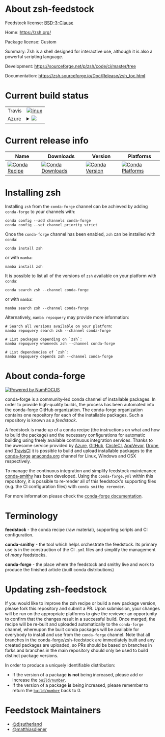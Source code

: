 About zsh-feedstock
===================

Feedstock license: [BSD-3-Clause](https://github.com/conda-forge/zsh-feedstock/blob/main/LICENSE.txt)

Home: https://zsh.org/

Package license: Custom

Summary: Zsh is a shell designed for interactive use, although it is also a powerful scripting language.

Development: https://sourceforge.net/p/zsh/code/ci/master/tree

Documentation: https://zsh.sourceforge.io/Doc/Release/zsh_toc.html

Current build status
====================


<table><tr>
    <td>Travis</td>
    <td>
      <a href="https://app.travis-ci.com/conda-forge/zsh-feedstock">
        <img alt="linux" src="https://img.shields.io/travis/com/conda-forge/zsh-feedstock/main.svg?label=Linux">
      </a>
    </td>
  </tr>
    
  <tr>
    <td>Azure</td>
    <td>
      <details>
        <summary>
          <a href="https://dev.azure.com/conda-forge/feedstock-builds/_build/latest?definitionId=2256&branchName=main">
            <img src="https://dev.azure.com/conda-forge/feedstock-builds/_apis/build/status/zsh-feedstock?branchName=main">
          </a>
        </summary>
        <table>
          <thead><tr><th>Variant</th><th>Status</th></tr></thead>
          <tbody><tr>
              <td>linux_64</td>
              <td>
                <a href="https://dev.azure.com/conda-forge/feedstock-builds/_build/latest?definitionId=2256&branchName=main">
                  <img src="https://dev.azure.com/conda-forge/feedstock-builds/_apis/build/status/zsh-feedstock?branchName=main&jobName=linux&configuration=linux%20linux_64_" alt="variant">
                </a>
              </td>
            </tr><tr>
              <td>linux_aarch64</td>
              <td>
                <a href="https://dev.azure.com/conda-forge/feedstock-builds/_build/latest?definitionId=2256&branchName=main">
                  <img src="https://dev.azure.com/conda-forge/feedstock-builds/_apis/build/status/zsh-feedstock?branchName=main&jobName=linux&configuration=linux%20linux_aarch64_" alt="variant">
                </a>
              </td>
            </tr><tr>
              <td>linux_ppc64le</td>
              <td>
                <a href="https://dev.azure.com/conda-forge/feedstock-builds/_build/latest?definitionId=2256&branchName=main">
                  <img src="https://dev.azure.com/conda-forge/feedstock-builds/_apis/build/status/zsh-feedstock?branchName=main&jobName=linux&configuration=linux%20linux_ppc64le_" alt="variant">
                </a>
              </td>
            </tr><tr>
              <td>osx_64</td>
              <td>
                <a href="https://dev.azure.com/conda-forge/feedstock-builds/_build/latest?definitionId=2256&branchName=main">
                  <img src="https://dev.azure.com/conda-forge/feedstock-builds/_apis/build/status/zsh-feedstock?branchName=main&jobName=osx&configuration=osx%20osx_64_" alt="variant">
                </a>
              </td>
            </tr><tr>
              <td>osx_arm64</td>
              <td>
                <a href="https://dev.azure.com/conda-forge/feedstock-builds/_build/latest?definitionId=2256&branchName=main">
                  <img src="https://dev.azure.com/conda-forge/feedstock-builds/_apis/build/status/zsh-feedstock?branchName=main&jobName=osx&configuration=osx%20osx_arm64_" alt="variant">
                </a>
              </td>
            </tr>
          </tbody>
        </table>
      </details>
    </td>
  </tr>
</table>

Current release info
====================

| Name | Downloads | Version | Platforms |
| --- | --- | --- | --- |
| [![Conda Recipe](https://img.shields.io/badge/recipe-zsh-green.svg)](https://anaconda.org/conda-forge/zsh) | [![Conda Downloads](https://img.shields.io/conda/dn/conda-forge/zsh.svg)](https://anaconda.org/conda-forge/zsh) | [![Conda Version](https://img.shields.io/conda/vn/conda-forge/zsh.svg)](https://anaconda.org/conda-forge/zsh) | [![Conda Platforms](https://img.shields.io/conda/pn/conda-forge/zsh.svg)](https://anaconda.org/conda-forge/zsh) |

Installing zsh
==============

Installing `zsh` from the `conda-forge` channel can be achieved by adding `conda-forge` to your channels with:

```
conda config --add channels conda-forge
conda config --set channel_priority strict
```

Once the `conda-forge` channel has been enabled, `zsh` can be installed with `conda`:

```
conda install zsh
```

or with `mamba`:

```
mamba install zsh
```

It is possible to list all of the versions of `zsh` available on your platform with `conda`:

```
conda search zsh --channel conda-forge
```

or with `mamba`:

```
mamba search zsh --channel conda-forge
```

Alternatively, `mamba repoquery` may provide more information:

```
# Search all versions available on your platform:
mamba repoquery search zsh --channel conda-forge

# List packages depending on `zsh`:
mamba repoquery whoneeds zsh --channel conda-forge

# List dependencies of `zsh`:
mamba repoquery depends zsh --channel conda-forge
```


About conda-forge
=================

[![Powered by
NumFOCUS](https://img.shields.io/badge/powered%20by-NumFOCUS-orange.svg?style=flat&colorA=E1523D&colorB=007D8A)](https://numfocus.org)

conda-forge is a community-led conda channel of installable packages.
In order to provide high-quality builds, the process has been automated into the
conda-forge GitHub organization. The conda-forge organization contains one repository
for each of the installable packages. Such a repository is known as a *feedstock*.

A feedstock is made up of a conda recipe (the instructions on what and how to build
the package) and the necessary configurations for automatic building using freely
available continuous integration services. Thanks to the awesome service provided by
[Azure](https://azure.microsoft.com/en-us/services/devops/), [GitHub](https://github.com/),
[CircleCI](https://circleci.com/), [AppVeyor](https://www.appveyor.com/),
[Drone](https://cloud.drone.io/welcome), and [TravisCI](https://travis-ci.com/)
it is possible to build and upload installable packages to the
[conda-forge](https://anaconda.org/conda-forge) [anaconda.org](https://anaconda.org/)
channel for Linux, Windows and OSX respectively.

To manage the continuous integration and simplify feedstock maintenance
[conda-smithy](https://github.com/conda-forge/conda-smithy) has been developed.
Using the ``conda-forge.yml`` within this repository, it is possible to re-render all of
this feedstock's supporting files (e.g. the CI configuration files) with ``conda smithy rerender``.

For more information please check the [conda-forge documentation](https://conda-forge.org/docs/).

Terminology
===========

**feedstock** - the conda recipe (raw material), supporting scripts and CI configuration.

**conda-smithy** - the tool which helps orchestrate the feedstock.
                   Its primary use is in the construction of the CI ``.yml`` files
                   and simplify the management of *many* feedstocks.

**conda-forge** - the place where the feedstock and smithy live and work to
                  produce the finished article (built conda distributions)


Updating zsh-feedstock
======================

If you would like to improve the zsh recipe or build a new
package version, please fork this repository and submit a PR. Upon submission,
your changes will be run on the appropriate platforms to give the reviewer an
opportunity to confirm that the changes result in a successful build. Once
merged, the recipe will be re-built and uploaded automatically to the
`conda-forge` channel, whereupon the built conda packages will be available for
everybody to install and use from the `conda-forge` channel.
Note that all branches in the conda-forge/zsh-feedstock are
immediately built and any created packages are uploaded, so PRs should be based
on branches in forks and branches in the main repository should only be used to
build distinct package versions.

In order to produce a uniquely identifiable distribution:
 * If the version of a package **is not** being increased, please add or increase
   the [``build/number``](https://docs.conda.io/projects/conda-build/en/latest/resources/define-metadata.html#build-number-and-string).
 * If the version of a package **is** being increased, please remember to return
   the [``build/number``](https://docs.conda.io/projects/conda-build/en/latest/resources/define-metadata.html#build-number-and-string)
   back to 0.

Feedstock Maintainers
=====================

* [@djsutherland](https://github.com/djsutherland/)
* [@matthiasdiener](https://github.com/matthiasdiener/)

